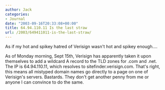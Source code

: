 ```yaml
---
author: Jack
categories:
- Journal
date: "2003-09-16T20:33:08+00:00"
title: 64.94.110.11 Is the last straw
url: /2003/649411011-is-the-last-straw/
---
```


As if my hot and spikey hatred of Verisign wasn't hot and spikey enough&#8230;.

As of Monday morning, Sept 15th, Verisign has apparently taken it upon themselves to add a wildcard A record to the TLD zones for .com and .net. The IP is 64.94.110.11, which resolves to sitefinder.verisign.com. That's right, this means all mistyped domain names go directly to a page on one of Verisign's servers. Bastards. They don't get another penny from me or anyone I can convince to do the same.